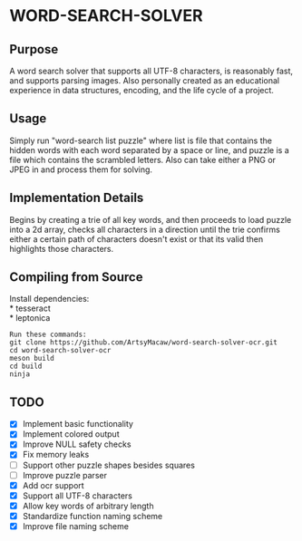 # WORD-SEARCH-SOLVER
## Purpose
A word search solver that supports all UTF-8 characters, is reasonably fast, and
supports parsing images. Also personally created as an educational experience
in data structures, encoding, and the life cycle of a project.
## Usage
Simply run "word-search list puzzle" where list is file that contains the
hidden words with each word separated by a space or line, and puzzle is a file which contains
the scrambled letters. Also can take either a PNG or JPEG in and process them for solving.
## Implementation Details
Begins by creating a trie of all key words, and then proceeds to load puzzle
into a 2d array, checks all characters in a direction until the trie confirms either
a certain path of characters doesn't exist or that its valid then highlights those
characters.
## Compiling from Source
Install dependencies:  
    * tesseract  
    * leptonica  
```
Run these commands:
git clone https://github.com/ArtsyMacaw/word-search-solver-ocr.git
cd word-search-solver-ocr
meson build
cd build
ninja
```
## TODO
- [X] Implement basic functionality
- [X] Implement colored output
- [X] Improve NULL safety checks
- [X] Fix memory leaks
- [ ] Support other puzzle shapes besides squares
- [ ] Improve puzzle parser
- [X] Add ocr support
- [X] Support all UTF-8 characters
- [X] Allow key words of arbitrary length
- [X] Standardize function naming scheme
- [X] Improve file naming scheme
